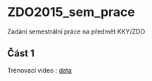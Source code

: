 # ZDO2015_sem_prace
Zadání semestrální práce na předmět KKY/ZDO

Část 1
------

Trénovací video :  [data](http://147.228.124.51/ukoly/kvasinky1.avi "kvasinky")

